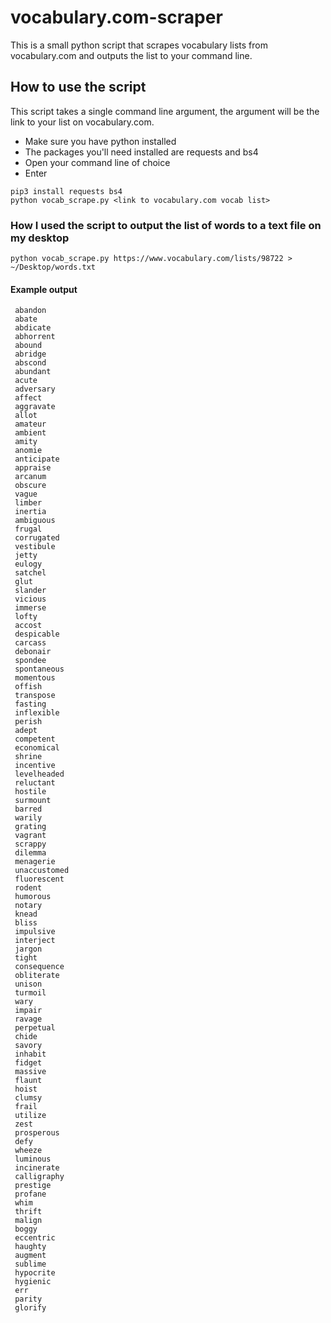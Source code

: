 # vocabulary.com-scraper
This is a small python script that scrapes vocabulary lists from vocabulary.com and outputs the list to your command line.

## How to use the script
This script takes a single command line argument, the argument will be the link to your list on vocabulary.com.
* Make sure you have python installed
* The packages you'll need installed are requests and bs4
* Open your command line of choice
* Enter 
```
pip3 install requests bs4
python vocab_scrape.py <link to vocabulary.com vocab list>
```

### How I used the script to output the list of words to a text file on my desktop
```
python vocab_scrape.py https://www.vocabulary.com/lists/98722 > ~/Desktop/words.txt
```
#### Example output
```
 abandon
 abate
 abdicate
 abhorrent
 abound
 abridge
 abscond
 abundant
 acute
 adversary
 affect
 aggravate
 allot
 amateur
 ambient
 amity
 anomie
 anticipate
 appraise
 arcanum
 obscure
 vague
 limber
 inertia
 ambiguous
 frugal
 corrugated
 vestibule
 jetty
 eulogy
 satchel
 glut
 slander
 vicious
 immerse
 lofty
 accost
 despicable
 carcass
 debonair
 spondee
 spontaneous
 momentous
 offish
 transpose
 fasting
 inflexible
 perish
 adept
 competent
 economical
 shrine
 incentive
 levelheaded
 reluctant
 hostile
 surmount
 barred
 warily
 grating
 vagrant
 scrappy
 dilemma
 menagerie
 unaccustomed
 fluorescent
 rodent
 humorous
 notary
 knead
 bliss
 impulsive
 interject
 jargon
 tight
 consequence
 obliterate
 unison
 turmoil
 wary
 impair
 ravage
 perpetual
 chide
 savory
 inhabit
 fidget
 massive
 flaunt
 hoist
 clumsy
 frail
 utilize
 zest
 prosperous
 defy
 wheeze
 luminous
 incinerate
 calligraphy
 prestige
 profane
 whim
 thrift
 malign
 boggy
 eccentric
 haughty
 augment
 sublime
 hypocrite
 hygienic
 err
 parity
 glorify

```


